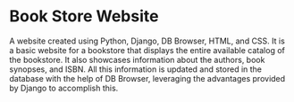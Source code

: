 <H1>Book Store Website</H1>
<p>A website created using Python, Django, DB Browser, HTML, and CSS. It is a basic website for a bookstore that displays the entire available catalog of the bookstore. It also showcases information about the authors, book synopses, and ISBN. All this information is updated and stored in the database with the help of DB Browser, leveraging the advantages provided by Django to accomplish this.</p>
